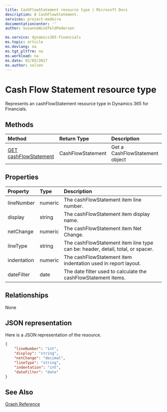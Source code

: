 ```yaml
---
title: CashFlowStatement resource type | Microsoft Docs
description: A CashFlowStatement.
services: project-madeira
documentationcenter: ''
author: SusanneWindfeldPedersen

ms.service: dynamics365-financials
ms.topic: article
ms.devlang: na
ms.tgt_pltfrm: na
ms.workload: na
ms.date: 02/03/2017
ms.author: solsen
---
```


# Cash Flow Statement resource type
Represents an cashFlowStatement resource type in Dynamics 365 for Financials.

## Methods

| Method       | Return Type  |Description|
|:---------------|:--------|:----------|
|[GET cashFlowStatement](../api/dynamics_get_cashflowstatement.md)|CashFlowStatement|Get a CashFlowStatement object|

## Properties
| Property	   | Type	|Description|
|:---------------|:--------|:----------|
|lineNumber|numeric|The cashFlowStatement item line number.|
|display|string|The cashFlowStatement item display name.|
|netChange|numeric|The cashFlowStatement item Net Change.|
|lineType|string|The cashFlowStatement item line type can be: header, detail, total, or spacer.|
|indentation|numeric|The cashFlowStatement item indentation used in report layout.|
|dateFilter|date|The date filter used to calculate the cashFlowStatement items.|


## Relationships
None

## JSON representation

Here is a JSON representation of the resource.


```json
{
    "lineNumber": "int",
    "display": "string",
    "netChange": "decimal",
    "lineType": "string",
    "indentation": "int",
    "dateFilter": "date"
}

```
## See Also
[Graph Reference](../api/dynamics_graph_reference.md)  
